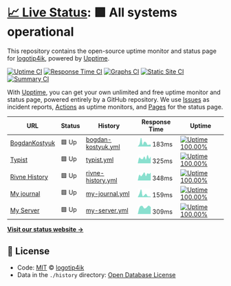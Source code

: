 # [📈 Live Status](https://logotip4ik.github.io/up-time): <!--live status--> **🟩 All systems operational**

This repository contains the open-source uptime monitor and status page for [logotip4ik](https://bit.ly/bogdan-kostyuk), powered by [Upptime](https://github.com/upptime/upptime).

[![Uptime CI](https://github.com/koj-co/upptime/workflows/Uptime%20CI/badge.svg)](https://github.com/koj-co/upptime/actions?query=workflow%3A%22Uptime+CI%22)
[![Response Time CI](https://github.com/koj-co/upptime/workflows/Response%20Time%20CI/badge.svg)](https://github.com/koj-co/upptime/actions?query=workflow%3A%22Response+Time+CI%22)
[![Graphs CI](https://github.com/koj-co/upptime/workflows/Graphs%20CI/badge.svg)](https://github.com/koj-co/upptime/actions?query=workflow%3A%22Graphs+CI%22)
[![Static Site CI](https://github.com/koj-co/upptime/workflows/Static%20Site%20CI/badge.svg)](https://github.com/koj-co/upptime/actions?query=workflow%3A%22Static+Site+CI%22)
[![Summary CI](https://github.com/koj-co/upptime/workflows/Summary%20CI/badge.svg)](https://github.com/koj-co/upptime/actions?query=workflow%3A%22Summary+CI%22)

With [Upptime](https://upptime.js.org), you can get your own unlimited and free uptime monitor and status page, powered entirely by a GitHub repository. We use [Issues](https://github.com/logotip4ik/up-time/issues) as incident reports, [Actions](https://github.com/logotip4ik/up-time/actions) as uptime monitors, and [Pages](https://logotip4ik.github.io/up-time) for the status page.

<!--start: status pages-->
<!-- This summary is generated by Upptime (https://github.com/upptime/upptime) -->
<!-- Do not edit this manually, your changes will be overwritten -->

| URL                                               | Status | History                                                                                               | Response Time                                                                       | Uptime                                                                                                                                                                                                                             |
| ------------------------------------------------- | ------ | ----------------------------------------------------------------------------------------------------- | ----------------------------------------------------------------------------------- | ---------------------------------------------------------------------------------------------------------------------------------------------------------------------------------------------------------------------------------- |
| [BogdanKostyuk](https://bogdankostyuk.vercel.app) | 🟩 Up  | [bogdan-kostyuk.yml](https://github.com/logotip4ik/up-time/commits/master/history/bogdan-kostyuk.yml) | <img alt="Response time graph" src="./graphs/bogdan-kostyuk.png" height="20"> 183ms | [![Uptime 100.00%](https://img.shields.io/endpoint?url=https%3A%2F%2Fraw.githubusercontent.com%2Flogotip4ik%2Fup-time%2Fmaster%2Fapi%2Fbogdan-kostyuk%2Fuptime.json)](https://logotip4ik.github.io/up-time/history/bogdan-kostyuk) |
| [Typist](https://typist.surge.sh)                 | 🟩 Up  | [typist.yml](https://github.com/logotip4ik/up-time/commits/master/history/typist.yml)                 | <img alt="Response time graph" src="./graphs/typist.png" height="20"> 325ms         | [![Uptime 100.00%](https://img.shields.io/endpoint?url=https%3A%2F%2Fraw.githubusercontent.com%2Flogotip4ik%2Fup-time%2Fmaster%2Fapi%2Ftypist%2Fuptime.json)](https://logotip4ik.github.io/up-time/history/typist)                 |
| [Rivne History](https://rivne-history.surge.sh)   | 🟩 Up  | [rivne-history.yml](https://github.com/logotip4ik/up-time/commits/master/history/rivne-history.yml)   | <img alt="Response time graph" src="./graphs/rivne-history.png" height="20"> 348ms  | [![Uptime 100.00%](https://img.shields.io/endpoint?url=https%3A%2F%2Fraw.githubusercontent.com%2Flogotip4ik%2Fup-time%2Fmaster%2Fapi%2Frivne-history%2Fuptime.json)](https://logotip4ik.github.io/up-time/history/rivne-history)   |
| [My journal](https://my-journal.vercel.app)       | 🟩 Up  | [my-journal.yml](https://github.com/logotip4ik/up-time/commits/master/history/my-journal.yml)         | <img alt="Response time graph" src="./graphs/my-journal.png" height="20"> 159ms     | [![Uptime 100.00%](https://img.shields.io/endpoint?url=https%3A%2F%2Fraw.githubusercontent.com%2Flogotip4ik%2Fup-time%2Fmaster%2Fapi%2Fmy-journal%2Fuptime.json)](https://logotip4ik.github.io/up-time/history/my-journal)         |
| [My Server](https://todowebapp-f.herokuapp.com/)  | 🟩 Up  | [my-server.yml](https://github.com/logotip4ik/up-time/commits/master/history/my-server.yml)           | <img alt="Response time graph" src="./graphs/my-server.png" height="20"> 309ms      | [![Uptime 100.00%](https://img.shields.io/endpoint?url=https%3A%2F%2Fraw.githubusercontent.com%2Flogotip4ik%2Fup-time%2Fmaster%2Fapi%2Fmy-server%2Fuptime.json)](https://logotip4ik.github.io/up-time/history/my-server)           |

<!--end: status pages-->

[**Visit our status website →**](https://logotip4ik.github.io/up-time)

## 📄 License

- Code: [MIT](./LICENSE) © [logotip4ik](https://bit.ly/bogdan-kostyuk)
- Data in the `./history` directory: [Open Database License](https://opendatacommons.org/licenses/odbl/1-0/)
